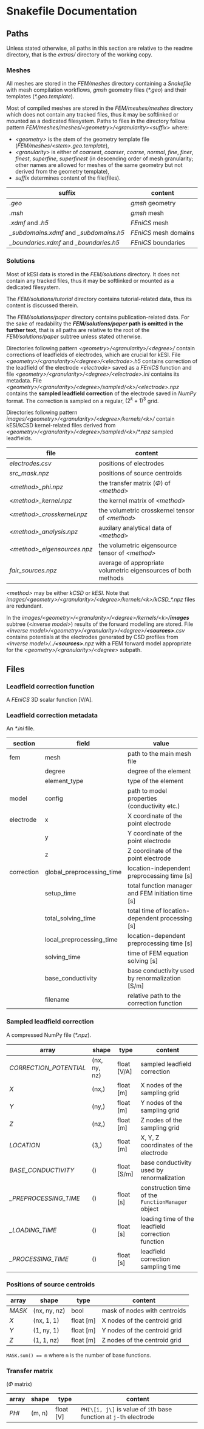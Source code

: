 # Snakefile Documentation

## Paths

Unless stated otherwise, all paths in this section are relative to the readme
directory, that is the _extras/_ directory of the working copy.


### Meshes

All meshes are stored in the _FEM/meshes_ directory containing a _Snakefile_
with mesh compilation workflows, _gmsh_ geometry files (_*.geo_) and their
templates (_*.geo.template_).

Most of compiled meshes are stored in the _FEM/meshes/meshes_ directory
which does not contain any tracked files, thus it may be softlinked or mounted
as a dedicated filesystem.  Paths to files in the directory follow pattern
_FEM/meshes/meshes/\<geometry\>/\<granularity\>\<suffix\>_
where:
- _\<geometry\>_ is the stem of the geometry template file
(_FEM/meshes/\<stem\>.geo.template_),
- _\<granularity\>_ is either of _coarsest_, _coarser_, _coarse_, _normal_,
  _fine_, _finer_, _finest_, _superfine_, _superfinest_ (in descending order
  of mesh granularity; other names are allowed for meshes of the same geometry
  but not derived from the geometry template),
- _suffix_ determines content of the file(files).

| suffix                                    | content               |
|-------------------------------------------|-----------------------|
| _.geo_                                    | _gmsh_ geometry       |
| _.msh_                                    | _gmsh_ mesh           |
| _.xdmf_ and _.h5_                         | _FEniCS_ mesh         |
| _\_subdomains.xdmf_ and _\_subdomains.h5_ | _FEniCS_ mesh domains |
| _\_boundaries.xdmf_ and _\_boundaries.h5_ | _FEniCS_ boundaries   |


### Solutions

Most of kESI data is stored in the _FEM/solutions_ directory.
It does not  contain any tracked files, thus it may be softlinked
or mounted as a dedicated filesystem.

The _FEM/solutions/tutorial_ directory contains tutorial-related data,
thus its content is discussed therein.

The _FEM/solutions/paper_ directory contains publication-related data.
For the sake of readability the **_FEM/solutions/paper_ path is omitted
in the further text**, that is all paths are relative to the root
of the _FEM/solutions/paper_ subtree unless stated otherwise.

Directories following pattern _\<geometry\>/\<granularity\>/\<degree\>/_
contain corrections of leadfields of electrodes, which are crucial for kESI.
File _\<geometry\>/\<granularity\>/\<degree\>/\<electrode\>.h5_ contains
correction of the leadfield of the electrode _\<electrode\>_ saved as a _FEniCS_
function and file _\<geometry\>/\<granularity\>/\<degree\>/\<electrode\>.ini_
contains its metadata.
File _\<geometry\>/\<granularity\>/\<degree\>/sampled/\<k\>/\<electrode\>.npz_
contains the **sampled leadfield correction** of the electrode saved in _NumPy_
format.  The correction is sampled on a regular, $(2^k + 1)^3$ grid.

Directories following pattern
_images/\<geometry\>/\<granularity\>/\<degree\>/kernels/\<k\>/_
contain kESI/kCSD kernel-related files derived from
_\<geometry\>/\<granularity\>/\<degree\>/sampled/\<k\>/*.npz_
sampled leadfields.

| file                           | content                                                        |
|--------------------------------|----------------------------------------------------------------|
| _electrodes.csv_               | positions of electrodes                                        |
| _src_mask.npz_                 | positions of source centroids                                  |
| _\<method\>\_phi.npz_          | the transfer matrix ($\Phi$) of _\<method\>_                   |
| _\<method\>\_kernel.npz_       | the kernel matrix of _\<method\>_                              |
| _\<method\>\_crosskernel.npz_  | the volumetric crosskernel tensor of _\<method\>_              |
| _\<method\>\_analysis.npz_     | auxilary analytical data of _\<method\>_                       |
| _\<method\>\_eigensources.npz_ | the volumetric eigensource tensor of _\<method\>_              |
| _fair\_sources.npz_            | average of appropriate volumetric eigensources of both methods |

_\<method\>_ may be either _kCSD_ or _kESI_.  Note that
_images/\<geometry\>/\<granularity\>/\<degree\>/kernels/\<k\>/kCSD\_*.npz_
files are redundant.

In the _images/\<geometry\>/\<granularity\>/\<degree\>/kernels/\<k\>/**images**_
subtree (_\<inverse model\>_) results of the forward modelling are stored.  File
_\<inverse model\>/\<geometry\>/\<granularity\>/\<degree\>/**\<sources\>**.csv_
contains potentials at the electrodes generated by CSD profiles from
_\<inverse model\>/../**\<sources\>**.npz_ with a FEM forward model appropriate
for the _\<geometry\>/\<granularity\>/\<degree\>_ subpath.


## Files

### Leadfield correction function

A _FEniCS_ 3D scalar function \[V/A\].

### Leadfield correction metadata

An _*.ini_ file.

| section    | field                     | value                                                |
|------------|---------------------------|------------------------------------------------------|
| fem        | mesh                      | path to the main mesh file                           |
|            | degree                    | degree of the element                                |
|            | element_type              | type of the element                                  |
| model      | config                    | path to model properties (conductivity etc.)         |
| electrode  | x                         | X coordinate of the point electrode                  |
|            | y                         | Y coordinate of the point electrode                  |
|            | z                         | Z coordinate of the point electrode                  |
| correction | global_preprocessing_time | location-independent preprocessing time \[s\]        |
|            | setup_time                | total function manager and FEM initiation time \[s\] |
|            | total_solving_time        | total time of location-dependent processing \[s\]    |
|            | local_preprocessing_time  | location-dependent preprocessing time \[s\]          |
|            | solving_time              | time of FEM equation solving \[s\]                   |
|            | base_conductivity         | base conductivity used by renormalization \[S/m\]    |
|            | filename                  | relative path to the correction function             |


### Sampled leadfield correction

A compressed NumPy file (_*.npz_).

| array                   | shape        | type          | content                                           |
|-------------------------|--------------|---------------|---------------------------------------------------|
| _CORRECTION\_POTENTIAL_ | (nx, ny, nz) | float \[V/A\] | sampled leadfield correction                      |
| _X_                     | (nx,)        | float \[m\]   | X nodes of the sampling grid                      |
| _Y_                     | (ny,)        | float \[m\]   | Y nodes of the sampling grid                      |
| _Z_                     | (nz,)        | float \[m\]   | Z nodes of the sampling grid                      |
| _LOCATION_              | (3,)         | float \[m\]   | X, Y, Z coordinates of the electrode              |
| _BASE\_CONDUCTIVITY_    | ()           | float \[S/m\] | base conductivity used by renormalization         |
| _\_PREPROCESSING\_TIME_ | ()           | float \[s\]   | construction time of the `FunctionManager` object |
| _\_LOADING\_TIME_       | ()           | float \[s\]   | loading time of the leadfield correction function |
| _\_PROCESSING\_TIME_    | ()           | float \[s\]   | leadfield correction sampling time                |


### Positions of source centroids

| array  | shape        | type        | content                      |
|--------|--------------|-------------|------------------------------|
| _MASK_ | (nx, ny, nz) | bool        | mask of nodes with centroids |
| _X_    | (nx, 1, 1)   | float \[m\] | X nodes of the centroid grid |
| _Y_    | (1, ny, 1)   | float \[m\] | Y nodes of the centroid grid |
| _Z_    | (1, 1, nz)   | float \[m\] | Z nodes of the centroid grid |

`MASK.sum() == m` where `m` is the number of base functions.


### Transfer matrix

($\Phi$ matrix)

| array | shape  | type        | content                                                           |
|-------|--------|-------------|-------------------------------------------------------------------|
| _PHI_ | (m, n) | float \[V\] | `PHI\[i, j\]` is value of `i`th base function at `j`-th electrode |
